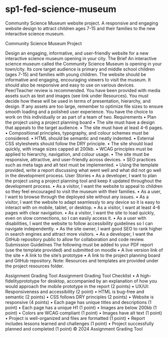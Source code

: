 # sp1-fed-science-museum
Community Science Museum website project. A responsive and engaging website design to attract children ages 7-15 and their families to the new  interactive science museum.

Community Science Museum Project

Design an engaging, informative, and user-friendly website for a new interactive science museum opening in your city.
The Brief
An interactive science museum called the Community Science Museum is opening in your town/city. Its core target audience is primary and middle school children (ages 7-15) and families with young children.
The website should be informative and engaging, encouraging viewers to visit the museum. It should also be responsive and easy to use on various devices. Peer/Teacher review is recommended.
You have been provided with media assets such as text and images (see link under Resources). You must decide how these will be used in terms of presentation, hierarchy, and design. If any assets are too large, remember to optimize file sizes to ensure smooth loading and a polished user experience.
You have the choice to work on this individually or as part of a team of two.
Requirements
•	Plan the project using a project planning board
•	The site must have a design that appeals to the target audience.
•	The site must have at least 4-6 pages.
•	Compositional principles, typography, and colour schemes must be considered.
•	HTML should be semantic and neatly indented.
•	External CSS stylesheets should follow the DRY principle.
•	The site should load quickly, with image sizes capped at 200kb.
•	WCAG principles must be applied to hierarchy, navigation, and colour usage.
•	The site must be responsive, attractive, and user-friendly across devices.
•	SEO practices such as meta tags and alt text must be implemented.
•	Using the template provided, write a report discussing what went well and what did not go well in the development process.
User Stories
•	As a developer, I want to plan the project using a project planning tool and keep it updated throughout the development process.
•	As a visitor, I want the website to appeal to children so they feel encouraged to visit the museum with their families.
•	As a user, I want to browse through the deployed site without any issues.
•	As a visitor, I want the website to adapt seamlessly to any device so it is easy to interact with on mobile, tablet, or desktop.
•	As a visitor, I want at least 4-6 pages with clear navigation.
•	As a visitor, I want the site to load quickly, even on slow connections, so I can easily access it.
•	As a user with disabilities, I want the website to follow accessibility guidelines so I can navigate independently.
•	As the site owner, I want good SEO to rank higher in search engines and attract more visitors.
•	As a developer, I want the GitHub repository public to allow for collaboration and code review.
Submission Guidelines
The following must be added to your PDF report (use the template provided) and submitted on moodle
•	A live version link of the site
•	A link to the site’s prototype
•	A link to the project planning board and GitHub repository.
Note: Resources and templates are provided under the project resources folder.


Assignment Grading Tool
Assignment Grading Tool
Checklist
•	 A high-fidelityprototype for desktop, accompanied by an explanation of how you would approach the mobile prototype in the report (2 points)
•	 UX/UI: Responsiveness and accessibility (2 point)
•	 HTML is bug-free and semantic (2 points)
•	 CSS follows DRY principles (2 points)
•	 Website is responsive (4 points)
•	 Each page has unique titles and descriptions (1 point)
•	 Each page has a unique H1 (1 point)
•	 Images are below 200kb (1 point)
•	 Colors are WCAG compliant (1 point)
•	 Images have alt text (1 point)
•	 Project is well-organized and files are formatted (1 point)
•	 Report includes lessons learned and challenges (1 point)
•	 Project successfully planned and completed (1 point)
© 2024 Assignment Grading Tool

